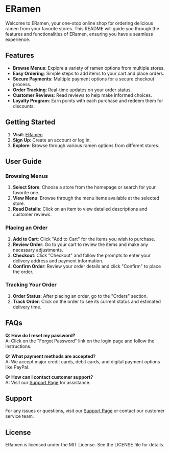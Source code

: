 # ERamen

Welcome to ERamen, your one-stop online shop for ordering delicious ramen from your favorite stores. This README will guide you through the features and functionalities of ERamen, ensuring you have a seamless experience.

## Features

- **Browse Menus**: Explore a variety of ramen options from multiple stores.
- **Easy Ordering**: Simple steps to add items to your cart and place orders.
- **Secure Payments**: Multiple payment options for a secure checkout process.
- **Order Tracking**: Real-time updates on your order status.
- **Customer Reviews**: Read reviews to help make informed choices.
- **Loyalty Program**: Earn points with each purchase and redeem them for discounts.

## Getting Started

1. **Visit**: [ERamen](https://www.eramen.com)
2. **Sign Up**: Create an account or log in.
3. **Explore**: Browse through various ramen options from different stores.

## User Guide

### Browsing Menus

1. **Select Store**: Choose a store from the homepage or search for your favorite one.
2. **View Menu**: Browse through the menu items available at the selected store.
3. **Read Details**: Click on an item to view detailed descriptions and customer reviews.

### Placing an Order

1. **Add to Cart**: Click "Add to Cart" for the items you wish to purchase.
2. **Review Order**: Go to your cart to review the items and make any necessary adjustments.
3. **Checkout**: Click "Checkout" and follow the prompts to enter your delivery address and payment information.
4. **Confirm Order**: Review your order details and click "Confirm" to place the order.

### Tracking Your Order

1. **Order Status**: After placing an order, go to the "Orders" section.
2. **Track Order**: Click on the order to see its current status and estimated delivery time.

## FAQs

**Q: How do I reset my password?**  
A: Click on the "Forgot Password" link on the login page and follow the instructions.

**Q: What payment methods are accepted?**  
A: We accept major credit cards, debit cards, and digital payment options like PayPal.

**Q: How can I contact customer support?**  
A: Visit our [Support Page](https://www.eramen.com/support) for assistance.

## Support

For any issues or questions, visit our [Support Page](https://www.eramen.com/support) or contact our customer service team.

## License

ERamen is licensed under the MIT License. See the LICENSE file for details.
